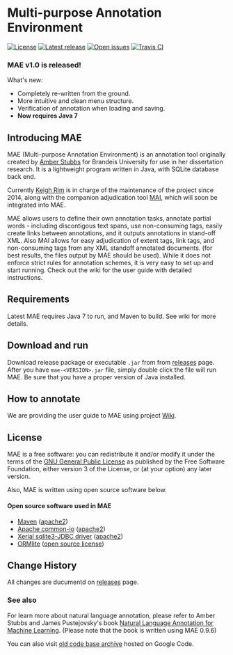# Multi-purpose Annotation Environment 
[![License](https://img.shields.io/:license-GPLv3-green.svg)](http://www.gnu.org/licenses/gpl-3.0.en.html) 
[![Latest release](https://img.shields.io/github/release/keighrim/mae-annotation.svg)](https://github.com/keighrim/mae-annotation/releases)
[![Open issues](https://img.shields.io/github/issues/keighrim/mae-annotation.svg)](https://github.com/keighrim/mae-annotation/issues)
[![Travis CI](https://img.shields.io/travis/keighrim/mae-annotation.svg)](https://travis-ci.org/keighrim/mae-annotation/) 

### MAE v1.0 is released!

What's new: 

* Completely re-written from the ground.
* More intuitive and clean menu structure.
* Verification of annotation when loading and saving.
* **Now requires Java 7**

## Introducing MAE
MAE (Multi-purpose Annotation Environment) is an annotation tool originally created by [Amber Stubbs](http://amberstubbs.net) for Brandeis University for use in her dissertation research. It is a lightweight program written in Java, with SQLite database back end.

Currently [Keigh Rim](https://github.com/keighrim) is in charge of the maintenance of the project since 2014, along with the companion adjudication tool [MAI](https://github.com/keighrim/mai-adjudication), which will soon be integrated into MAE.

MAE allows users to define their own annotation tasks, annotate partial words - including discontigous text spans, use non-consuming tags, easily create links between annotations, and it outputs annotations in stand-off XML.
Also MAI allows for easy adjudication of extent tags, link tags, and non-consuming tags from any XML standoff annotated documents. (for best results, the files output by MAE should be used).
While it does not enforce strict rules for annotation schemes, it is very easy to set up and start running. Check out the wiki for the user guide with detailed instructions.

## Requirements

Latest MAE requires Java 7 to run, and Maven to build. See wiki for more details.

## Download and run

Download release package or executable `.jar` from from [releases](https://github.com/keighrim/mae-annotation/releases) page. After you have `mae-<VERSION>.jar` file, simply double click the file will run MAE. Be sure that you have a proper version of Java installed.

## How to annotate

We are providing the user guide to MAE using project [Wiki](https://github.com/keighrim/mae-annotation/wiki).


## License
MAE is a free software: you can redistribute it and/or modify it under the terms of the [GNU General Public License](http://www.gnu.org/licenses/gpl.html) as published by the Free Software Foundation, either version 3 of the License, or (at your option) any later version.

Also, MAE is written using open source software below.

#### Open source software used in MAE

* [Maven](https://maven.apache.org/) ([apache2](http://www.apache.org/licenses/))
* [Apache common-io](https://commons.apache.org/) ([apache2](http://www.apache.org/licenses/))
* [Xerial sqlite3-JDBC driver](https://bitbucket.org/xerial/sqlite-jdbc) ([apache2](http://www.apache.org/licenses/))
* [ORMlite](http://ormlite.com/) ([open source license](http://ormlite.com/javadoc/ormlite-core/doc-files/ormlite_9.html#License)) 

## Change History
All changes are ducumentd on [releases](https://github.com/keighrim/mae-annotation/releases) page.

### See also

For learn more about natural language annotation, please refer to Amber Stubbs and James Pustejovsky's book [Natural Language Annotation for Machine Learning](http://shop.oreilly.com/product/0636920020578.do). (Please note that the book is written using MAE 0.9.6)

You can also visit [old code base archive](https://code.google.com/p/mae-annotation/) hosted on Google Code.

